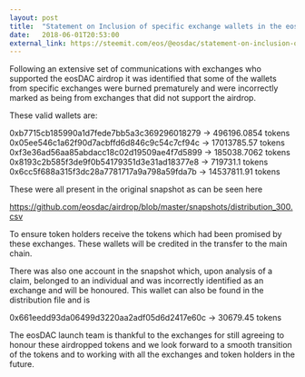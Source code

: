 ```yaml
---
layout: post
title:  "Statement on Inclusion of specific exchange wallets in the eosDAC token transition to the EOS Chain"
date:   2018-06-01T20:53:00
external_link: https://steemit.com/eos/@eosdac/statement-on-inclusion-of-specific-exchange-wallets-in-the-eosdac-token-transition-to-the-eos-chain
---
```

Following an extensive set of communications with exchanges who supported the eosDAC airdrop it was identified that some of the wallets from specific exchanges were burned prematurely and were incorrectly marked as being from exchanges that did not support the airdrop. 

These valid wallets are:  

0xb7715cb185990a1d7fede7bb5a3c369296018279 ->	496196.0854 tokens
0x05ee546c1a62f90d7acbffd6d846c9c54c7cf94c -> 17013785.57 tokens
0xf3e36ad56aa85abdacc18c02d19509ae4f7d5899 -> 185038.7062 tokens
0x8193c2b585f3de9f0b54179351d3e31ad18377e8	-> 719731.1  tokens
0x6cc5f688a315f3dc28a7781717a9a798a59fda7b	-> 14537811.91 tokens

These were all present in the original snapshot as can be seen here 

https://github.com/eosdac/airdrop/blob/master/snapshots/distribution_300.csv

To ensure token holders receive the tokens which had been promised by these exchanges. These wallets will be credited in the transfer to the main chain. 
 
There was also one account in the snapshot which, upon analysis of a claim, belonged to an individual and was incorrectly identified as an exchange and will be honoured. This wallet can also be found in the distribution file and is 

0x661eedd93da06499d3220aa2adf05d6d2417e60c  -> 30679.45 tokens

The eosDAC launch team is thankful to the exchanges for still agreeing to honour these airdropped tokens and we look forward to a smooth transition of the tokens and to working with all the exchanges and token holders in the future.
